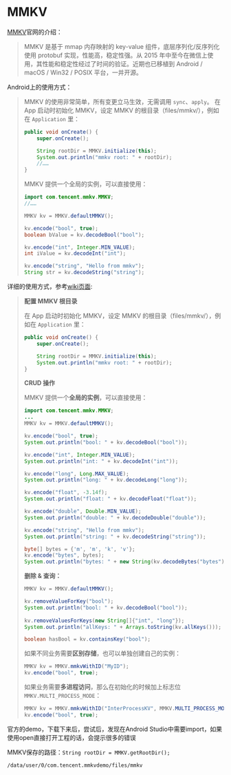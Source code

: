# MMKV

[MMKV](https://github.com/Tencent/MMKV)官网的介绍：

> MMKV 是基于 mmap 内存映射的 key-value 组件，底层序列化/反序列化使用 protobuf 实现，性能高，稳定性强。从 2015 年中至今在微信上使用，其性能和稳定性经过了时间的验证。近期也已移植到 Android / macOS / Win32 / POSIX 平台，一并开源。

Android上的使用方式：

> MMKV 的使用非常简单，所有变更立马生效，无需调用 `sync`、`apply`。 在 App 启动时初始化 MMKV，设定 MMKV 的根目录（files/mmkv/），例如在 `Application` 里：
>
> ```java
> public void onCreate() {
>     super.onCreate();
> 
>     String rootDir = MMKV.initialize(this);
>     System.out.println("mmkv root: " + rootDir);
>     //……
> }
> ```
>
> MMKV 提供一个全局的实例，可以直接使用：
>
> ```java
> import com.tencent.mmkv.MMKV;
> //……
> 
> MMKV kv = MMKV.defaultMMKV();
> 
> kv.encode("bool", true);
> boolean bValue = kv.decodeBool("bool");
> 
> kv.encode("int", Integer.MIN_VALUE);
> int iValue = kv.decodeInt("int");
> 
> kv.encode("string", "Hello from mmkv");
> String str = kv.decodeString("string");
> ```



详细的使用方式，参考[wiki页面](https://github.com/Tencent/MMKV/wiki/android_setup_cn):

>  **配置 MMKV 根目录**
>
> 在 App 启动时初始化 MMKV，设定 MMKV 的根目录（files/mmkv/），例如在 `Application` 里：
>
> ```java
> public void onCreate() {
>     super.onCreate();
> 
>     String rootDir = MMKV.initialize(this);
>     System.out.println("mmkv root: " + rootDir);
> }
> ```
>
> **CRUD 操作**
>
> MMKV 提供一个**全局的实例**，可以直接使用：
>
> ```java
> import com.tencent.mmkv.MMKV;
> ...
> MMKV kv = MMKV.defaultMMKV();
> 
> kv.encode("bool", true);
> System.out.println("bool: " + kv.decodeBool("bool"));
> 
> kv.encode("int", Integer.MIN_VALUE);
> System.out.println("int: " + kv.decodeInt("int"));
> 
> kv.encode("long", Long.MAX_VALUE);
> System.out.println("long: " + kv.decodeLong("long"));
> 
> kv.encode("float", -3.14f);
> System.out.println("float: " + kv.decodeFloat("float"));
> 
> kv.encode("double", Double.MIN_VALUE);
> System.out.println("double: " + kv.decodeDouble("double"));
> 
> kv.encode("string", "Hello from mmkv");
> System.out.println("string: " + kv.decodeString("string"));
> 
> byte[] bytes = {'m', 'm', 'k', 'v'};
> kv.encode("bytes", bytes);
> System.out.println("bytes: " + new String(kv.decodeBytes("bytes")));
> ```
>
> **删除 & 查询：**
>
> ```java
> MMKV kv = MMKV.defaultMMKV();
> 
> kv.removeValueForKey("bool");
> System.out.println("bool: " + kv.decodeBool("bool"));
>     
> kv.removeValuesForKeys(new String[]{"int", "long"});
> System.out.println("allKeys: " + Arrays.toString(kv.allKeys()));
> 
> boolean hasBool = kv.containsKey("bool");
> ```
>
> 如果不同业务需要**区别存储**，也可以单独创建自己的实例：
>
> ```java
> MMKV kv = MMKV.mmkvWithID("MyID");
> kv.encode("bool", true);
> ```
>
> 如果业务需要**多进程访问**，那么在初始化的时候加上标志位 `MMKV.MULTI_PROCESS_MODE`：
>
> ```java
> MMKV kv = MMKV.mmkvWithID("InterProcessKV", MMKV.MULTI_PROCESS_MODE);
> kv.encode("bool", true);
> ```
>
> 









官方的demo，下载下来后，尝试后，发现在Android Studio中需要import，如果使用open直接打开工程的话，会提示很多的错误

MMKV保存的路径：`String rootDir = MMKV.getRootDir();`

```xml
/data/user/0/com.tencent.mmkvdemo/files/mmkv
```



































